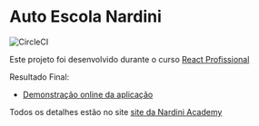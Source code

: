 # Auto Escola Nardini

![CircleCI](https://img.shields.io/circleci/build/github/ericksouza02/meu-repo/main)

Este projeto foi desenvolvido durante o curso [React Profissional](https://nardiniacademy.com)

Resultado Final:
- [Demonstração online da aplicação](https://autoescola-nardini.vercel.app/)

Todos os detalhes estão no site [site da Nardini Academy](https://nardiniacademy.com) 